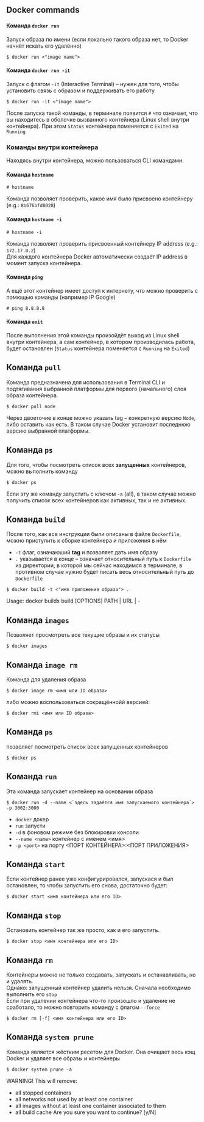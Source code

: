 ## Docker commands
#### Команда `docker run`
Запуск образа по имени (если локально такого образа нет, то Docker начнёт искать его удалённо)
```shell
$ docker run <"image name">
```

#### Команда `docker run -it`
Запуск с флагом `-it` (Interactive Terminal) – нужен для того, чтобы установить связь с образом и поддерживать его работу
```shell
$ docker run -it <"image name">
```
После запуска такой команды, в терминале появится `#` что означает, что вы находитесь в оболочке вызванного контейнера (Linux shell внутри контейнера). При этом `Status` контейнера поменяется с `Exited` на `Running`

### Команды внутри контейнера
Находясь внутри контейнера, можно пользоваться CLI командами.

#### Команда `hostname`
```shell
# hostname
```
Команда позволяет проверить, какое имя было присвоено контейнеру (e.g.: `8b676bfd8028`)

#### Команда `hostname -i`
```shell
# hostname -i
```
Команда позволяет проверить присвоенный контейнеру IP address (e.g.: `172.17.0.2`)  
Для каждого контейнера Docker автоматически создаёт IP address в момент запуска контейнера.  

#### Команда `ping`
А ещё этот контейнер имеет доступ к интернету, что можно проверить с помющью команды (например IP Google)
```shell
# ping 8.8.8.8
```

#### Команда `exit`
После выполнения этой команды произойдёт выход из Linux shell внутри контейнера, а сам контейнер, в котором производилась работа, будет остановлен (`Status` контейнера поменяется с `Running` на `Exited`)

## Команда `pull`
Команда предназначена для использования в Terminal CLI и подтягивания выбранной платформы для первого (начального) слоя образа контейнера.
```shell
$ docker pull node
```
Через двоеточие в конце можно указать tag – конкретную версию `Node`, либо оставить как есть. В таком случае Docker установит последнюю версию выбранной платформы.

## Команда `ps`
Для того, чтобы посмотреть список всех **запущенных** контейнеров, можно выполнить команду 
```shell
$ docker ps
```
Если эту же команду запустить с ключом `-a` (all), в таком случае можно получить список всех контейнеров как активных, так и не активных.

## Команда `build`
После того, как все инструкции были описаны в файле `Dockerfile`, можно приступить к сборке контейнера и приложения в нём  
- `-t` флаг, означаюший **tag** и позволяет дать имя образу
- `.` указывается в конце – означает относительный путь к `Dockerfile` из директории, в которой мы сейчас находимся в терминале, в противном случае нужно будет писать весь относительный путь до `Dockerfile`
```shell
$ docker build -t <"имя приложения образа"> .
```
Usage:  docker buildx build [OPTIONS] PATH | URL | -

## Команда `images`
Позволяет просмотреть все текущие образы и их статусы
```shell
$ docker images
```

## Команда `image rm`
Команда для удаления образа
```shell
$ docker image rm <имя или ID образа>
```
либо можно воспользоваться сокращённойй версией:
```shell
$ docker rmi <имя или ID образа>
```

## Команда `ps`
позволяет посмотреть список всех запущенных контейнеров
```shell
$ docker ps
```

## Команда `run`
Эта команда запускает контейнер на основании образа
```shell
$ docker run -d --name <`здесь задаётся имя запускаемого контейнера`> -p 3002:3000
```
- `docker` докер
- `run` запусти
- `-d` в фоновом режиме без блокировки консоли
- `--name <name>` контейнер с именем <имя>
- `-p <port>` на порту <ПОРТ КОНТЕЙНЕРА>:<ПОРТ ПРИЛОЖЕНИЯ>

## Команда `start`
Если контейнер ранее уже конфигурировался, запускася и был остановлен, то чтобы запустить его снова, достаточно будет:
```shell
$ docker start <имя контейнера или его ID>
```

## Команда `stop`
Остановить контейнер так же просто, как и его запустить.
```shell
$ docker stop <имя контейнера или его ID>
```

## Команда `rm`
Контейнеры можно не только создавать, запускать и останавливать, но и удалять.  
Однако: запущенный контейнер удалить нельзя. Сначала необходимо выполнить его `stop`  
Если при удалении контейнера что-то произошло и удаление не сработало, то можно повторить команду с флагом `--force`
```shell
$ docker rm [-f] <имя контейнера или его ID>
```

## Команда `system prune`
Команда является жёстким ресетом для Docker. Она очищает весь кэщ Docker и удаляет все образы и контейнеры
```shell
$ docker system prune -a
```
WARNING! This will remove:
- all stopped containers
- all networks not used by at least one container
- all images without at least one container associated to them
- all build cache
  Are you sure you want to continue? [y/N] 
